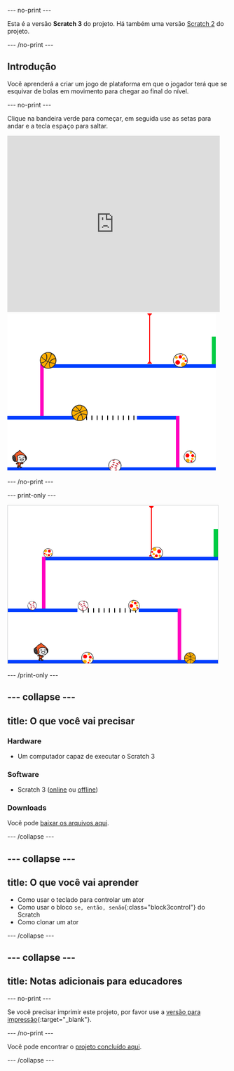 --- no-print ---

Esta é a versão **Scratch 3** do projeto. Há também uma versão [Scratch 2](https://projects.raspberrypi.org/pt-BR/projects/dodgeball-scratch2) do projeto.

--- /no-print ---

## Introdução

Você aprenderá a criar um jogo de plataforma em que o jogador terá que se esquivar de bolas em movimento para chegar ao final do nível.

--- no-print ---

Clique na bandeira verde para começar, em seguida use as setas para andar e a tecla <kbd>espaço</kbd> para saltar.

<div class="scratch-preview">
  <iframe allowtransparency="true" width="485" height="402" src="https://scratch.mit.edu/projects/embed/251809924/?autostart=false" frameborder="0" scrolling="no"></iframe>
  <img src="images/dodge-final.png">
</div>

--- /no-print ---

--- print-only ---

![jogo de queimada sendo jogado](images/dodgeball-showcase.png)

--- /print-only ---

--- collapse ---
---
title: O que você vai precisar
---

### Hardware

+ Um computador capaz de executar o Scratch 3

### Software

+ Scratch 3 ([online](https://scratch.mit.edu/projects/editor/) ou [offline](https://scratch.mit.edu/download/))

### Downloads

Você pode [baixar os arquivos aqui](http://rpf.io/p/pt-BR/dodgeball-go).

--- /collapse ---

--- collapse ---
---
title: O que você vai aprender
---

+ Como usar o teclado para controlar um ator
+ Como usar o bloco `se, então, senão`{:class="block3control"} do Scratch
+ Como clonar um ator

--- /collapse ---

--- collapse ---
---
title: Notas adicionais para educadores
---

--- no-print ---

Se você precisar imprimir este projeto, por favor use a [versão para impressão](https://projects.raspberrypi.org/pt-BR/projects/dodgeball/print){:target="_blank"}.

--- /no-print ---

Você pode encontrar o [projeto concluído aqui](http://rpf.io/p/pt-BR/dodgeball-get).

--- /collapse ---